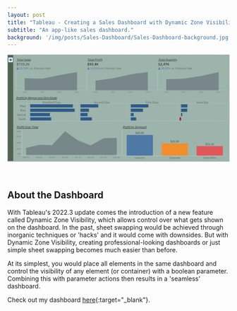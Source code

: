 ```yaml
---
layout: post
title: "Tableau - Creating a Sales Dashboard with Dynamic Zone Visibility"
subtitle: "An app-like sales dashboard."
background: '/img/posts/Sales-Dashboard/Sales-Dashboard-background.jpg'
---
```


<p align="center">
  <img width="800" src="/img/posts/Sales-Dashboard/Sales-Dashboard.jpg">  
</p>

<br>

## About the Dashboard

With Tableau's 2022.3 update comes the introduction of a new feature called Dynamic Zone Visibility, which allows control over what gets shown on the dashboard. In the past, sheet swapping would be achieved through inorganic techniques or 'hacks' and it would come with downsides. But with Dynamic Zone Visibility, creating professional-looking dashboards or just simple sheet swapping becomes much easier than before.

At its simplest, you would place all elements in the same dashboard and control the visibility of any element (or container) with a boolean parameter. Combining this with parameter actions then results in a 'seamless' dashboard.

Check out my dashboard [here](https://public.tableau.com/app/profile/ziming.lin/viz/DynamicZoneVisibility-SalesDashboard/Dashboard){:target="_blank"}.
